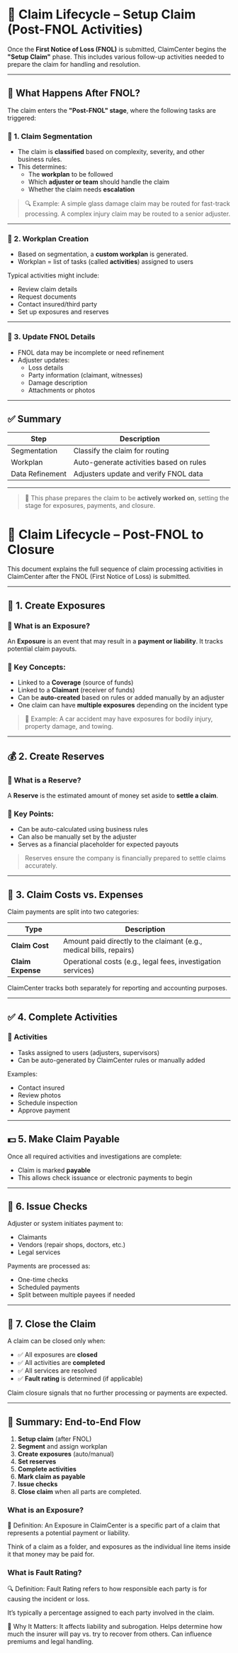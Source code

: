 # 🔁 Claim Lifecycle – Setup Claim (Post-FNOL Activities)

Once the **First Notice of Loss (FNOL)** is submitted, ClaimCenter begins the **"Setup Claim"** phase. This includes various follow-up activities needed to prepare the claim for handling and resolution.

---

## 🧩 What Happens After FNOL?

The claim enters the **"Post-FNOL" stage**, where the following tasks are triggered:

### 🔹 1. Claim Segmentation
- The claim is **classified** based on complexity, severity, and other business rules.
- This determines:
  - The **workplan** to be followed
  - Which **adjuster or team** should handle the claim
  - Whether the claim needs **escalation**

> 🔍 Example: A simple glass damage claim may be routed for fast-track processing. A complex injury claim may be routed to a senior adjuster.

---

### 🔹 2. Workplan Creation
- Based on segmentation, a **custom workplan** is generated.
- Workplan = list of tasks (called **activities**) assigned to users

Typical activities might include:
- Review claim details
- Request documents
- Contact insured/third party
- Set up exposures and reserves

---

### 🔹 3. Update FNOL Details
- FNOL data may be incomplete or need refinement
- Adjuster updates:
  - Loss details
  - Party information (claimant, witnesses)
  - Damage description
  - Attachments or photos

---

## ✅ Summary

| Step | Description |
|------|-------------|
| Segmentation | Classify the claim for routing |
| Workplan | Auto-generate activities based on rules |
| Data Refinement | Adjusters update and verify FNOL data |

---

> 🧠 This phase prepares the claim to be **actively worked on**, setting the stage for exposures, payments, and closure.

# 🔁 Claim Lifecycle – Post-FNOL to Closure

This document explains the full sequence of claim processing activities in ClaimCenter after the FNOL (First Notice of Loss) is submitted.

---

## 🧱 1. Create Exposures

### 📌 What is an Exposure?
An **Exposure** is an event that may result in a **payment or liability**. It tracks potential claim payouts.

### 📍 Key Concepts:
- Linked to a **Coverage** (source of funds)
- Linked to a **Claimant** (receiver of funds)
- Can be **auto-created** based on rules or added manually by an adjuster
- One claim can have **multiple exposures** depending on the incident type

> 🧠 Example: A car accident may have exposures for bodily injury, property damage, and towing.

---

## 💰 2. Create Reserves

### 📌 What is a Reserve?
A **Reserve** is the estimated amount of money set aside to **settle a claim**.

### 📍 Key Points:
- Can be auto-calculated using business rules
- Can also be manually set by the adjuster
- Serves as a financial placeholder for expected payouts

> Reserves ensure the company is financially prepared to settle claims accurately.

---

## 💸 3. Claim Costs vs. Expenses

Claim payments are split into two categories:

| Type | Description |
|------|-------------|
| **Claim Cost** | Amount paid directly to the claimant (e.g., medical bills, repairs) |
| **Claim Expense** | Operational costs (e.g., legal fees, investigation services) |

ClaimCenter tracks both separately for reporting and accounting purposes.

---

## ✅ 4. Complete Activities

### 📌 Activities
- Tasks assigned to users (adjusters, supervisors)
- Can be auto-generated by ClaimCenter rules or manually added

Examples:
- Contact insured
- Review photos
- Schedule inspection
- Approve payment

---

## 💵 5. Make Claim Payable

Once all required activities and investigations are complete:
- Claim is marked **payable**
- This allows check issuance or electronic payments to begin

---

## 🧾 6. Issue Checks

Adjuster or system initiates payment to:
- Claimants
- Vendors (repair shops, doctors, etc.)
- Legal services

Payments are processed as:
- One-time checks
- Scheduled payments
- Split between multiple payees if needed

---

## 🚫 7. Close the Claim

A claim can be closed only when:
- ✅ All exposures are **closed**
- ✅ All activities are **completed**
- ✅ All services are resolved
- ✅ **Fault rating** is determined (if applicable)

Claim closure signals that no further processing or payments are expected.

---

## 🧠 Summary: End-to-End Flow

1. **Setup claim** (after FNOL)
2. **Segment** and assign workplan
3. **Create exposures** (auto/manual)
4. **Set reserves**
5. **Complete activities**
6. **Mark claim as payable**
7. **Issue checks**
8. **Close claim** when all parts are completed.


### What is an Exposure?

🔹 Definition:
An Exposure in ClaimCenter is a specific part of a claim that represents a potential payment or liability.

Think of a claim as a folder, and exposures as the individual line items inside it that money may be paid for.



### What is Fault Rating?

🔍 Definition:
Fault Rating refers to how responsible each party is for causing the incident or loss.

It’s typically a percentage assigned to each party involved in the claim.

🔁 Why It Matters:
It affects liability and subrogation.
Helps determine how much the insurer will pay vs. try to recover from others.
Can influence premiums and legal handling.

